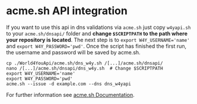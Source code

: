 
# acme.sh API integration
If you want to use this api in dns validations via ```acme.sh``` just copy 
```w4yapi.sh``` to your ```acme.sh/dnsapi/``` folder and __change ```$SCRIPTPATH``` to the path
where your repository is located__.
The next step is to ```export W4Y_USERNAME='name'``` and ```export W4Y_PASSWORD='pwd'```. 
Once the script has finished the first run, the username and password will be saved by acme.sh.

```
cp ./World4YouApi/acme.sh/dns_w4y.sh /[...]/acme.sh/dnsapi/
nano /[...]/acme.sh/dnsapi/dns_w4y.sh  # Change $SCRIPTPATH
export W4Y_USERNAME='name'
export W4Y_PASSWORD='pwd'
acme.sh --issue -d example.com --dns dns_w4yapi
```

For further information see [acme.sh Documentation](https://github.com/Neilpang/acme.sh/wiki/DNS-API-Dev-Guide).

